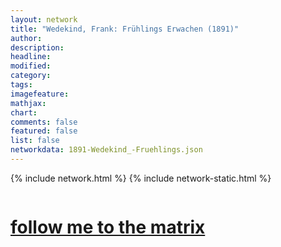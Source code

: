 ```yaml
---
layout: network
title: "Wedekind, Frank: Frühlings Erwachen (1891)"
author:
description:
headline:
modified:
category:
tags: 
imagefeature: 
mathjax: 
chart: 
comments: false
featured: false
list: false
networkdata: 1891-Wedekind_-Fruehlings.json
---
```

{% include network.html %}
{% include network-static.html %}
<div class="row">
  <div class="small-5 small-centered columns"><a href="/matrix40"><h1>follow me to the matrix</h1></a>
</div>
</div>
